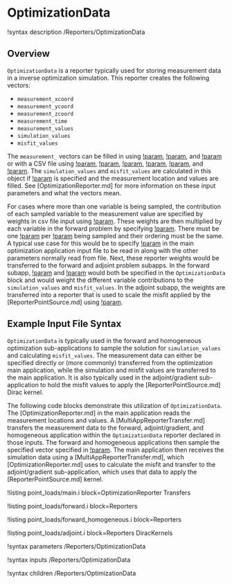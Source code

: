 # OptimizationData

!syntax description /Reporters/OptimizationData

## Overview

`OptimizationData` is a reporter typically used for storing measurement data in a inverse optimization simulation. This reporter creates the following vectors:

- `measurement_xcoord`
- `measurement_ycoord`
- `measurement_zcoord`
- `measurement_time`
- `measurement_values`
- `simulation_values`
- `misfit_values`

The `measurement_` vectors can be filled in using [!param](/Reporters/OptimizationData/measurement_values), [!param](/Reporters/OptimizationData/measurement_points), and [!param](/Reporters/OptimizationData/measurement_times) or with a CSV file using [!param](/OptimizationReporter/OptimizationReporter/measurement_file), [!param](/OptimizationReporter/OptimizationReporter/file_xcoord), [!param](/OptimizationReporter/OptimizationReporter/file_ycoord), [!param](/OptimizationReporter/OptimizationReporter/file_zcoord), [!param](/OptimizationReporter/OptimizationReporter/file_value), and [!param](/OptimizationReporter/OptimizationReporter/file_time). The `simulation_values` and `misfit_values` are calculated in this object if [!param](/Reporters/OptimizationData/variable) is specified and the measurement location and values are filled. See [OptimizationReporter.md] for more information on these input parameters and what the vectors mean.

For cases where more than one variable is being sampled, the contribution of each sampled variable to the measurement value are specified by weights in csv file input using [!param](/Reporters/OptimizationData/file_variable_weights).  These weights are then multiplied by each variable in the forward problem by specifying [!param](/Reporters/OptimizationData/variable_weight_names).  There must be one [!param](/Reporters/OptimizationData/variable_weight_names) per [!param](/Reporters/OptimizationData/variable) being sampled and their ordering must be the same.  A typical use case for this would be to specify [!param](/Reporters/OptimizationData/file_variable_weights) in the main optimization application input file to be read in along with the other parameters normally read from file.  Next, these reporter weights would be transferred to the forward and adjoint problem subapps.  In the forward subapp, [!param](/Reporters/OptimizationData/file_variable_weights) and [!param](/Reporters/OptimizationData/variable) would both be specified in the `OptimizationData` block and would weight the different variable contributions to the `simulation_values` and `misfit_values`.  In the adjoint subapp, the weights are transferred into a reporter that is used to scale the misfit applied by the [ReporterPointSource.md] using [!param](/DiracKernels/ReporterPointSource/weight_name).

## Example Input File Syntax

`OptimizationData` is typically used in the forward and homogeneous optimization sub-applications to sample the solution for `simulation_values` and calculating `misfit_values`. The measurement data can either be specified directly or (more commonly) transferred from the optimization main application, while the simulation and misfit values are transferred to the main application. It is also typically used in the adjoint/gradient sub-application to hold the misfit values to apply the [ReporterPointSource.md] Dirac kernel.

The following code blocks demonstrate this utilization of `OptimizationData`. The [OptimizationReporter.md] in the main application reads the measurement locations and values. A [MultiAppReporterTransfer.md] transfers the measurement data to the forward, adjoint/gradient, and homogeneous application within the `OptimizationData` reporter declared in those inputs. The forward and homogeneous applications then sample the specified vector specified in [!param](/Reporters/OptimizationData/variable). The main application then receives the simulation data using a [MultiAppReporterTransfer.md], which [OptimizationReporter.md] uses to calculate the misfit and transfer to the adjoint/gradient sub-application, which uses that data to apply the [ReporterPointSource.md] kernel.

!listing point_loads/main.i block=OptimizationReporter Transfers

!listing point_loads/forward.i block=Reporters

!listing point_loads/forward_homogeneous.i block=Reporters

!listing point_loads/adjoint.i block=Reporters DiracKernels

!syntax parameters /Reporters/OptimizationData

!syntax inputs /Reporters/OptimizationData

!syntax children /Reporters/OptimizationData
